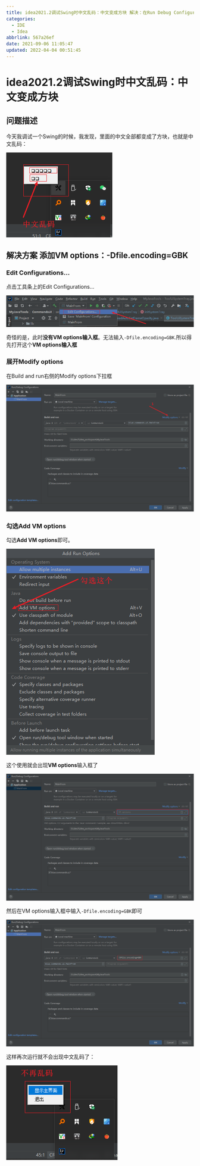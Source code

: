 ```yaml
---
title: idea2021.2调试Swing时中文乱码：中文变成方块 解决：在Run Debug Configurations添加VM options
categories: 
  - IDE
  - Idea
abbrlink: 567a26ef
date: 2021-09-06 11:05:47
updated: 2022-04-04 00:51:45
---
```

# idea2021.2调试Swing时中文乱码：中文变成方块
## 问题描述

今天我调试一个Swing的时候，我发现，里面的中文全部都变成了方块，也就是中文乱码：

![image-20210906111250915](https://raw.githubusercontent.com/lanlan2017/images/master/Blog/2021/09/20210906111251.png)

## 解决方案 添加VM options：-Dfile.encoding=GBK

<!-- more -->
### Edit Configurations...

点击工具条上的Edit Configurations...


![image-20210906111025307](https://raw.githubusercontent.com/lanlan2017/images/master/Blog/2021/09/20210906111025.png)

奇怪的是，此时**没有VM options输入框**。无法输入`-Dfile.encoding=GBK`.所以得先打开这个**VM options输入框**

### 展开Modify options

在Build and run右侧的Modify options下拉框

![image-20210906110748202](https://raw.githubusercontent.com/lanlan2017/images/master/Blog/2021/09/20210906110749.png)

### 勾选Add VM options

勾选**Add VM options**即可。

![image-20210906110841922](https://raw.githubusercontent.com/lanlan2017/images/master/Blog/2021/09/20210906110842.png)

这个使用就会出现**VM options**输入框了

![image-20210906110937501](https://raw.githubusercontent.com/lanlan2017/images/master/Blog/2021/09/20210906110937.png)

然后在VM options输入框中输入`-Dfile.encoding=GBK`即可

![image-20210906110957312](https://raw.githubusercontent.com/lanlan2017/images/master/Blog/2021/09/20210906110957.png)

这样再次运行就不会出现中文乱码了：

![image-20210906111830690](https://raw.githubusercontent.com/lanlan2017/images/master/Blog/2021/09/20210906111830.png)
